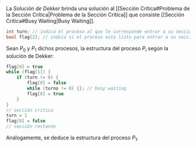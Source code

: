 La *Solución de Dekker* brinda una solución al [[Sección Crítica#Problema de la Sección Crítica|Problema de la Sección Crítica]] que consiste [[Sección Crítica#Busy Waiting|Busy Waiting]].

```c
int turn; // indica el proceso al que le corresponde entrar a su sección crítica.
bool flag[2]; // indica si el proceso esta listo para entrar a su sección crítica.
```

Sean $P_0$ y $P_1$ dichos procesos, la estructura del proceso $P_i$ según la solución de Dekker:

```c
flag[0] ← true
while (flag[1]) {
	if (turn != 0) {
		flag[0] = false
		while (turno != 0) {}; // busy waiting
	    flag[0] = true
	}
}
// sección crítica
turn = 1
flag[0] = false
// sección restante
```

Análogamente, se deduce la estructura del proceso $P_1$.
